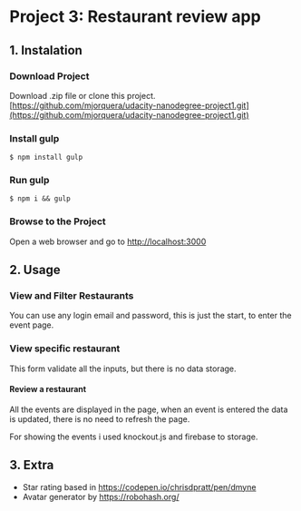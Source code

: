 # Project 3: Restaurant review app
## 1. Instalation

### Download Project

Download .zip file or clone this project.
[https://github.com/mjorquera/udacity-nanodegree-project1.git](https://github.com/mjorquera/udacity-nanodegree-project1.git)

### Install gulp
```
$ npm install gulp
```

### Run gulp

```
$ npm i && gulp
```

### Browse to the Project
Open a web browser and go to [http://localhost:3000](http://localhost:3000)

## 2. Usage

### View and Filter Restaurants

You can use any login email and password, this is just the start, to enter the event page.

### View specific restaurant

This form validate all the inputs, but there is no data storage.

#### Review a restaurant

All the events are displayed in the page, when an event is entered the data is updated, there is no need to refresh the page.

For showing the events i used knockout.js and firebase to storage.

## 3. Extra

* Star rating based in https://codepen.io/chrisdpratt/pen/dmyne
* Avatar generator by https://robohash.org/
